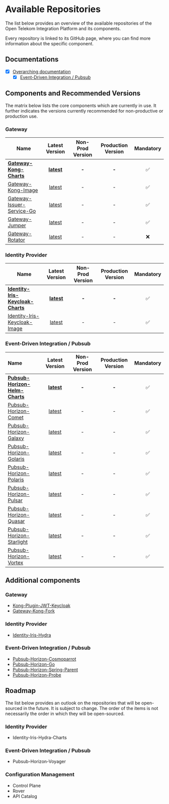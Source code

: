 <!--
SPDX-FileCopyrightText: 2025 Deutsche Telekom AG

SPDX-License-Identifier: CC0-1.0    
-->

# Available Repositories

The list below provides an overview of the available repositories of the Open Telekom Integration Platform and its
components.

Every repository is linked to its GitHub page, where you can find more information about the specific component.

## Documentations

- [x] [Overarching documentation](https://github.com/telekom/Open-Telekom-Integration-Platform)
    - [x] [Event-Driven Integration / Pubsub](https://github.com/telekom/pubsub-horizon)

## Components and Recommended Versions

The matrix below lists the core components which are currently in use.
It further indicates the versions currently recommended for non-productive or production use.

### Gateway

| Name                                                                              |                              Latest Version                              | Non-Prod Version | Production Version | Mandatory |
|-----------------------------------------------------------------------------------|:------------------------------------------------------------------------:|:----------------:|:------------------:|:---------:|
| **[Gateway-Kong-Charts](https://github.com/telekom/gateway-kong-charts)**         |  **[latest](https://github.com/telekom/gateway-kong-charts/tree/main)**  |      **-**       |       **-**        |     ✅     |
| [Gateway-Kong-Image](https://github.com/telekom/gateway-kong-image)               |    [latest](https://github.com/telekom/gateway-kong-image/tree/main)     |        -         |         -          |     ✅     |
| [Gateway-Issuer-Service-Go](https://github.com/telekom/gateway-issuer-service-go) | [latest](https://github.com/telekom/gateway-issuer-service-go/tree/main) |        -         |         -          |     ✅     |
| [Gateway-Jumper](https://github.com/telekom/gateway-jumper)                       |      [latest](https://github.com/telekom/gateway-jumper/tree/main)       |        -         |         -          |     ✅     |
| [Gateway-Rotator](https://github.com/telekom/gateway-rotator)                     |      [latest](https://github.com/telekom/gateway-rotator/tree/main)      |        -         |         -          |     ❌     |

### Identity Provider

| Name                                                                                          |                                  Latest Version                                  | Non-Prod Version | Production Version | Mandatory |
|-----------------------------------------------------------------------------------------------|:--------------------------------------------------------------------------------:|:----------------:|:------------------:|:---------:|
| **[Identity-Iris-Keycloak-Charts](https://github.com/telekom/identity-iris-keycloak-charts)** | **[latest](https://github.com/telekom/identity-iris-keycloak-charts/tree/main)** |      **-**       |       **-**        |     ✅     |
| [Identity-Iris-Keycloak-Image](https://github.com/telekom/identity-iris-keycloak-image)       |   [latest](https://github.com/telekom/identity-iris-keycloak-image/tree/main)    |        -         |         -          |     ✅     |

### Event-Driven Integration / Pubsub

| Name                                                                                    |                                Latest Version                                 | Non-Prod Version | Production Version | Mandatory |
|:----------------------------------------------------------------------------------------|:-----------------------------------------------------------------------------:|:----------------:|:------------------:|:---------:|
| **[Pubsub-Horizon-Helm-Charts](https://github.com/telekom/pubsub-horizon-helm-charts)** | **[latest](https://github.com/telekom/pubsub-horizon-helm-charts/tree/main)** |      **-**       |       **-**        |     ✅     |
| [Pubsub-Horizon-Comet](https://github.com/telekom/pubsub-horizon-comet)                 |      [latest](https://github.com/telekom/pubsub-horizon-comet/tree/main)      |        -         |         -          |     ✅     |
| [Pubsub-Horizon-Galaxy](https://github.com/telekom/pubsub-horizon-galaxy)               |     [latest](https://github.com/telekom/pubsub-horizon-galaxy/tree/main)      |        -         |         -          |     ✅     |
| [Pubsub-Horizon-Golaris](https://github.com/telekom/pubsub-horizon-golaris)             |     [latest](https://github.com/telekom/pubsub-horizon-golaris/tree/main)     |        -         |         -          |     ✅     |
| [Pubsub-Horizon-Polaris](https://github.com/telekom/pubsub-horizon-polaris)             |     [latest](https://github.com/telekom/pubsub-horizon-polaris/tree/main)     |        -         |         -          |     ✅     |
| [Pubsub-Horizon-Pulsar](https://github.com/telekom/pubsub-horizon-pulsar)               |     [latest](https://github.com/telekom/pubsub-horizon-pulsar/tree/main)      |        -         |         -          |     ✅     |
| [Pubsub-Horizon-Quasar](https://github.com/telekom/pubsub-horizon-quasar)               |     [latest](https://github.com/telekom/pubsub-horizon-quasar/tree/main)      |        -         |         -          |     ✅     |
| [Pubsub-Horizon-Starlight](https://github.com/telekom/pubsub-horizon-starlight)         |    [latest](https://github.com/telekom/pubsub-horizon-starlight/tree/main)    |        -         |         -          |     ✅     |
| [Pubsub-Horizon-Vortex](https://github.com/telekom/pubsub-horizon-vortex)               |     [latest](https://github.com/telekom/pubsub-horizon-vortex/tree/main)      |        -         |         -          |     ✅     |

## Additional components

### Gateway

- [Kong-Plugin-JWT-Keycloak](https://github.com/telekom/kong-plugin-jwt-keycloak)
- [Gateway-Kong-Fork](https://github.com/telekom/gateway-kong-fork)


### Identity Provider

- [Identity-Iris-Hydra](https://github.com/telekom/identity-iris-hydra)

### Event-Driven Integration / Pubsub

- [Pubsub-Horizon-Cosmoparrot](https://github.com/telekom/pubsub-horizon-cosmoparrot)
- [Pubsub-Horizon-Go](https://github.com/telekom/pubsub-horizon-go)
- [Pubsub-Horizon-Spring-Parent](https://github.com/telekom/pubsub-horizon-spring-parent)
- [Pubsub-Horizon-Probe](https://github.com/telekom/pubsub-horizon-probe)

## Roadmap

The list below provides an outlook on the repositories that will be open-sourced in the future. It is subject to change.
The order of the items is not necessarily the order in which they will be open-sourced.

### Identity Provider

- Identity-Iris-Hydra-Charts

### Event-Driven Integration / Pubsub

- Pubsub-Horizon-Voyager

### Configuration Management

- Control Plane
- Rover
- API Catalog
